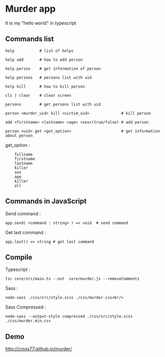 # Murder app

It is my "hello world" in typescript

## Commands list

```
help           # list of helps

help add       # how to add person

help person    # get information of person

help persons   # persons list with uid

help kill      # how to kill person

cls | clear    # clear screen

persons        # get persons list with uid

person <murder_uid> kill <victim_uid>              # kill person

add <firstname> <lastname> <age> <sex>(true/false) # add person

person <uid> get <get_option>                      # get information about person
```

get_option :

```
    fullname
    firstname
    lastname
    killer
    sex
    age
    killer
    all
```

## Commands in JavaScript

Send command :

```
app.send( <command : string> ) => void  # send command
```

Get last command :

```
app.last() => string # get last command
```

## Compile

Typescript :

```
tsc core/src/main.ts --out  core/murder.js --removeComments
```

Sass :

```
node-sass ./css/src/style.scss ./css/murder.css<br/>
```
Sass Compressed :
```
node-sass --output-style compressed ./css/src/style.scss ./css/murder.min.css
```

## Demo
http://cross77.github.io/murder/
